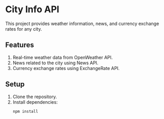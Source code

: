 # City Info API

This project provides weather information, news, and currency exchange rates for any city.

## Features
1. Real-time weather data from OpenWeather API.
2. News related to the city using News API.
3. Currency exchange rates using ExchangeRate API.

## Setup
1. Clone the repository.
2. Install dependencies:
   ```bash
   npm install
